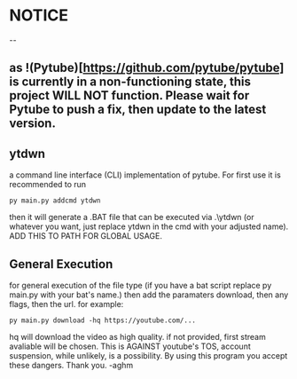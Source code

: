 # NOTICE
--
## as !(Pytube)[https://github.com/pytube/pytube] is currently in a non-functioning state, this project WILL NOT function. Please wait for Pytube to push a fix, then update to the latest version.
ytdwn
--
a command line interface (CLI) implementation of pytube.
For first use it is recommended to run 
```
py main.py addcmd ytdwn
```
then it will generate a .BAT file that can be executed via .\ytdwn (or whatever you want, just replace ytdwn in the cmd with your adjusted name). ADD THIS TO PATH FOR GLOBAL USAGE.

General Execution
--
for general execution of the file type (if you have a bat script replace py main.py with your bat's name.)
then add the paramaters download, then any flags, then the url.
for example:
```
py main.py download -hq https://youtube.com/...
```
hq will download the video as high quality. if not provided, first stream avaliable will be chosen.
This is AGAINST youtube's TOS, account suspension, while unlikely, is a possibility. By using this program you accept these dangers.
Thank you.
-aghm
